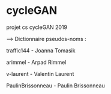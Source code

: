 # cycleGAN
projet cs cycleGAN 2019

--> Dictionnaire pseudos-noms :

  traffic144 - Joanna Tomasik
  
  arimmel - Arpad Rimmel
  
  v-laurent - Valentin Laurent
  
  PaulinBrissonneau - Paulin Brissonneau
